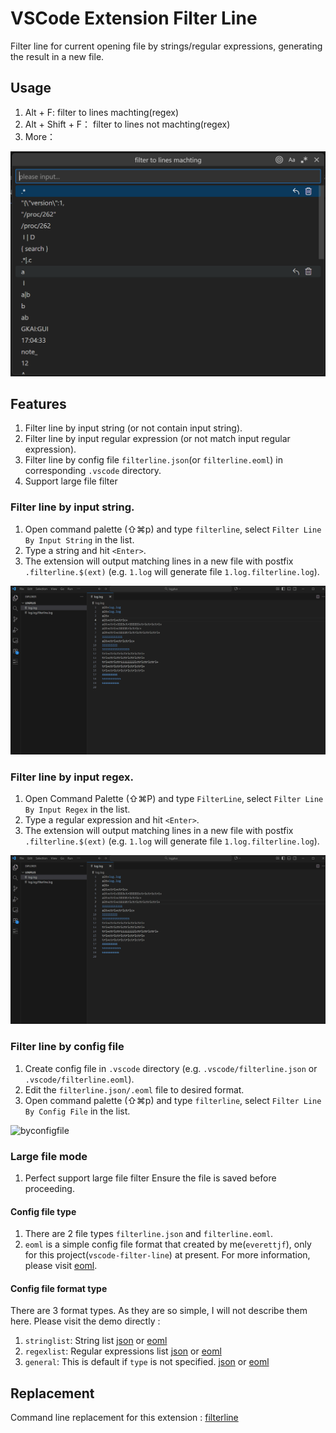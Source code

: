 # VSCode Extension Filter Line

Filter line for current opening file by strings/regular expressions, generating the result in a new file.

## Usage
1. Alt + F: filter to lines machting(regex)
2. Alt + Shift + F： filter to lines not machting(regex)
3. More：

![list](img/commandlist.png)

## Features

1. Filter line by input string (or not contain input string).
2. Filter line by input regular expression (or not match input regular expression).
3. Filter line by config file `filterline.json`(or `filterline.eoml`) in corresponding `.vscode` directory.
4. Support large file filter

### Filter line by input string.

1. Open command palette (⇧⌘p) and type `filterline`, select `Filter Line By Input String` in the list.
2. Type a string and hit `<Enter>`.
3. The extension will output matching lines in a new file with postfix `.filterline.$(ext)` (e.g. `1.log` will generate file `1.log.filterline.log`).

![bystring](img/bystring.gif)


### Filter line by input regex.

1. Open Command Palette (⇧⌘P) and type `FilterLine`, select `Filter Line By Input Regex` in the list.
2. Type a regular expression and hit `<Enter>`.
3. The extension will output matching lines in a new file with postfix `.filterline.$(ext)` (e.g. `1.log` will generate file `1.log.filterline.log`).

![byregex](img/byregex.gif)

### Filter line by config file

1. Create config file in `.vscode` directory (e.g. `.vscode/filterline.json` or `.vscode/filterline.eoml`).
2. Edit the `filterline.json/.eoml` file to desired format.
3. Open command palette (⇧⌘p) and type `filterline`, select `Filter Line By Config File` in the list.

![byconfigfile](img/byconfigfile.gif)

### Large file mode
1. Perfect support large file filter
Ensure the file is saved before proceeding.


#### Config file type

1. There are 2 file types `filterline.json` and `filterline.eoml`. 
2. `eoml` is a simple config file format that created by me(`everettjf`), only for this project(`vscode-filter-line`) at present. For more information, please visit [eoml](https://github.com/everettjf/eoml).

#### Config file format type

There are 3 format types. As they are so simple, I will not describe them here. Please visit the demo directly :
1. `stringlist`: String list [json](demo/log0json/.vscode/filterline.json) or [eoml](demo/log0eoml/.vscode/filterline.eoml)
2. `regexlist`: Regular expressions list [json](demo/log1json/.vscode/filterline.json) or [eoml](demo/log1eoml/.vscode/filterline.eoml)
3. `general`: This is default if `type` is not specified. [json](demo/log2json/.vscode/filterline.json) or [eoml](demo/log2eoml/.vscode/filterline.eoml)


## Replacement

Command line replacement for this extension : [filterline](https://github.com/liangjunheng/vscode-filter-line)

